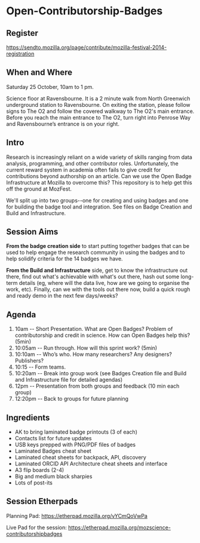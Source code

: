 Open-Contributorship-Badges
===========================
## Register
https://sendto.mozilla.org/page/contribute/mozilla-festival-2014-registration

## When and Where

Saturday 25 October, 10am to 1 pm.

Science floor at Ravensbourne.
It is a 2 minute walk from North Greenwich underground station to Ravensbourne. On exiting the station, please follow signs to The O2 and follow the covered walkway to The O2's main entrance. Before you reach the main entrance to The O2, turn right into Penrose Way and Ravensbourne’s entrance is on your right.

## Intro

Research is increasingly reliant on a wide variety of skills ranging from data analysis, programming, and other contributor roles. Unfortunately, the current reward system in academia often fails to give credit for contributions beyond authorship on an article. Can we use the Open Badge Infrastructure at Mozilla to overcome this? This repository is to help get this off the ground at MozFest.

We'll split up into two groups--one for creating and using badges and one for building the badge tool and integration. See files on Badge Creation and Build and Infrastructure.

## Session Aims

**From the badge creation side** to start putting together badges that can be used to help engage the research community in using the badges and to help solidify criteria for the 14 badges we have. 

**From the Build and Infrastructure** side, get to know the infrastructure out there, find out what's achievable with what's out there, hash out some long-term details (eg, where will the data live, how are we going to organise the work, etc). Finally, can we with the tools out there now, build a quick rough and ready demo in the next few days/weeks? 

## Agenda

1.	10am -- Short Presentation. What are Open Badges? Problem of contributorship and credit in science. How can Open Badges help this? (5min)
2.	10:05am -- Run through. How will this sprint work? (5min)  
3.	10:10am -- Who’s who. How many researchers? Any designers? Publishers?
4.	10:15 -- Form teams. 
5.	10:20am -- Break into group work (see Badges Creation file and Build and Infrastructure file for detailed agendas)
6.	12pm -- Presentation from both groups and feedback (10 min each group)
7.	12:20pm -- Back to groups for future planning

## Ingredients
* AK to bring laminated badge printouts (3 of each)
* Contacts list for future updates
* USB keys prepped with PNG/PDF files of badges
* Laminated Badges cheat sheet
* Laminated cheat sheets for backpack, API, discovery
* Laminated ORCID API Architecture cheat sheets and interface
* A3 flip boards (2-4)
* Big and medium black sharpies
* Lots of post-its


## Session Etherpads

Planning Pad: https://etherpad.mozilla.org/vYCmQoVwPa

Live Pad for the session: https://etherpad.mozilla.org/mozscience-contributorshipbadges
